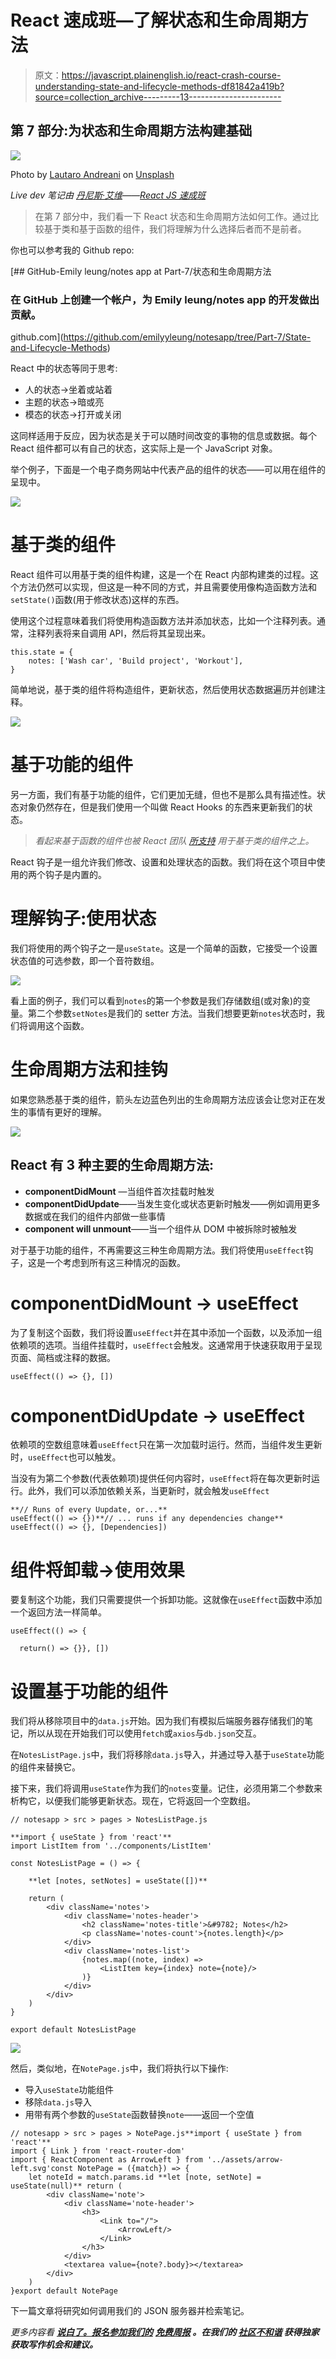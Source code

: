 # React 速成班—了解状态和生命周期方法

> 原文：<https://javascript.plainenglish.io/react-crash-course-understanding-state-and-lifecycle-methods-df81842a419b?source=collection_archive---------13----------------------->

## 第 7 部分:为状态和生命周期方法构建基础

![](img/53b90c418a494c38c9b1a29fac9edfb6.png)

Photo by [Lautaro Andreani](https://unsplash.com/@lautaroandreani?utm_source=medium&utm_medium=referral) on [Unsplash](https://unsplash.com?utm_source=medium&utm_medium=referral)

*Live dev 笔记由* [*丹尼斯·艾维*](https://www.youtube.com/channel/UCTZRcDjjkVajGL6wd76UnGg)*——*[*React JS 速成班*](https://www.youtube.com/watch?v=6fM3ueN9nYM)

> 在第 7 部分中，我们看一下 React 状态和生命周期方法如何工作。通过比较基于类和基于函数的组件，我们将理解为什么选择后者而不是前者。

你也可以参考我的 Github repo:

[](https://github.com/emilyyleung/notesapp/tree/Part-7/State-and-Lifecycle-Methods) [## GitHub-Emily leung/notes app at Part-7/状态和生命周期方法

### 在 GitHub 上创建一个帐户，为 Emily leung/notes app 的开发做出贡献。

github.com](https://github.com/emilyyleung/notesapp/tree/Part-7/State-and-Lifecycle-Methods) 

React 中的状态等同于思考:

*   人的状态→坐着或站着
*   主题的状态→暗或亮
*   模态的状态→打开或关闭

这同样适用于反应，因为状态是关于可以随时间改变的事物的信息或数据。每个 React 组件都可以有自己的状态，这实际上是一个 JavaScript 对象。

举个例子，下面是一个电子商务网站中代表产品的组件的状态——可以用在组件的呈现中。

![](img/f18a689de0834d848dcf90a29c13d558.png)

# 基于类的组件

React 组件可以用基于类的组件构建，这是一个在 React 内部构建类的过程。这个方法仍然可以实现，但这是一种不同的方式，并且需要使用像构造函数方法和`setState()`函数(用于修改状态)这样的东西。

使用这个过程意味着我们将使用构造函数方法并添加状态，比如一个注释列表。通常，注释列表将来自调用 API，然后将其呈现出来。

```
this.state = {
    notes: ['Wash car', 'Build project', 'Workout'],
}
```

简单地说，基于类的组件将构造组件，更新状态，然后使用状态数据遍历并创建注释。

![](img/e5a688f0b56442bcc98920843ccf4022.png)

# 基于功能的组件

另一方面，我们有基于功能的组件，它们更加无缝，但也不是那么具有描述性。状态对象仍然存在，但是我们使用一个叫做 React Hooks 的东西来更新我们的状态。

> *看起来基于函数的组件也被 React 团队* [*所支持*](https://reactjs.org/docs/hooks-intro.html) *用于基于类的组件之上。*

React 钩子是一组允许我们修改、设置和处理状态的函数。我们将在这个项目中使用的两个钩子是内置的。

# 理解钩子:使用状态

我们将使用的两个钩子之一是`useState`。这是一个简单的函数，它接受一个设置状态值的可选参数，即一个音符数组。

![](img/093dfdf0feee7ca133fcc0e0782a62db.png)

看上面的例子，我们可以看到`notes`的第一个参数是我们存储数组(或对象)的变量。第二个参数`setNotes`是我们的 setter 方法。当我们想要更新`notes`状态时，我们将调用这个函数。

# 生命周期方法和挂钩

如果您熟悉基于类的组件，箭头左边蓝色列出的生命周期方法应该会让您对正在发生的事情有更好的理解。

![](img/4a79c54e070e7ebd4ae4da7ef1d94614.png)

## React 有 3 种主要的生命周期方法:

*   **componentDidMount** —当组件首次挂载时触发
*   **componentDidUpdate**——当发生变化或状态更新时触发——例如调用更多数据或在我们的组件内部做一些事情
*   **component will unmount**——当一个组件从 DOM 中被拆除时被触发

对于基于功能的组件，不再需要这三种生命周期方法。我们将使用`useEffect`钩子，这是一个考虑到所有这三种情况的函数。

# componentDidMount → useEffect

为了复制这个函数，我们将设置`useEffect`并在其中添加一个函数，以及添加一组依赖项的选项。当组件挂载时，`useEffect`会触发。这通常用于快速获取用于呈现页面、简档或注释的数据。

```
useEffect(() => {}, [])
```

# componentDidUpdate → useEffect

依赖项的空数组意味着`useEffect`只在第一次加载时运行。然而，当组件发生更新时，`useEffect`也可以触发。

当没有为第二个参数(代表依赖项)提供任何内容时，`useEffect`将在每次更新时运行。此外，我们可以添加依赖关系，当更新时，就会触发`useEffect`

```
**// Runs of every Uupdate, or...**
useEffect(() => {})**// ... runs if any dependencies change**
useEffect(() => {}, [Dependencies])
```

# 组件将卸载→使用效果

要复制这个功能，我们只需要提供一个拆卸功能。这就像在`useEffect`函数中添加一个返回方法一样简单。

```
useEffect(() => {

  return() => {}}, [])
```

# 设置基于功能的组件

我们将从移除项目中的`data.js`开始。因为我们有模拟后端服务器存储我们的笔记，所以从现在开始我们可以使用`fetch`或`axios`与`db.json`交互。

在`NotesListPage.js`中，我们将移除`data.js`导入，并通过导入基于`useState`功能的组件来替换它。

接下来，我们将调用`useState`作为我们的`notes`变量。记住，必须用第二个参数来析构它，以便我们能够更新状态。现在，它将返回一个空数组。

```
// notesapp > src > pages > NotesListPage.js

**import { useState } from 'react'**
import ListItem from '../components/ListItem'

const NotesListPage = () => {

    **let [notes, setNotes] = useState([])**

    return (
        <div className='notes'>
            <div className='notes-header'>
                <h2 className='notes-title'>&#9782; Notes</h2>
                <p className='notes-count'>{notes.length}</p>
            </div>
            <div className='notes-list'>
                {notes.map((note, index) => 
                    <ListItem key={index} note={note}/>
                )}
            </div>
        </div>
    )
}

export default NotesListPage
```

![](img/68fead98e5736ec6b16674f991b7f224.png)

然后，类似地，在`NotePage.js`中，我们将执行以下操作:

*   导入`useState`功能组件
*   移除`data.js`导入
*   用带有两个参数的`useState`函数替换`note`——返回一个空值

```
// notesapp > src > pages > NotePage.js**import { useState } from 'react'**
import { Link } from 'react-router-dom'
import { ReactComponent as ArrowLeft } from '../assets/arrow-left.svg'const NotePage = ({match}) => {
    let noteId = match.params.id **let [note, setNote] = useState(null)** return (
        <div className='note'>
            <div className='note-header'>
                <h3>
                    <Link to="/">
                        <ArrowLeft/>
                    </Link>
                </h3>
            </div>
            <textarea value={note?.body}></textarea>
        </div>
    )
}export default NotePage
```

下一篇文章将研究如何调用我们的 JSON 服务器并检索笔记。

*更多内容看* [***说白了。报名参加我们的***](http://plainenglish.io/) **[***免费周报***](http://newsletter.plainenglish.io/) *。在我们的* [***社区不和谐***](https://discord.gg/GtDtUAvyhW) *获得独家获取写作机会和建议。***